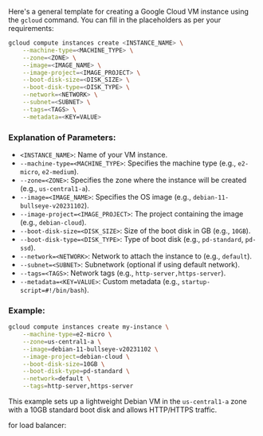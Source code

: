 Here's a general template for creating a Google Cloud VM instance using the `gcloud` command. You can fill in the placeholders as per your requirements:

```bash
gcloud compute instances create <INSTANCE_NAME> \
    --machine-type=<MACHINE_TYPE> \
    --zone=<ZONE> \
    --image=<IMAGE_NAME> \
    --image-project=<IMAGE_PROJECT> \
    --boot-disk-size=<DISK_SIZE> \
    --boot-disk-type=<DISK_TYPE> \
    --network=<NETWORK> \
    --subnet=<SUBNET> \
    --tags=<TAGS> \
    --metadata=<KEY=VALUE>
```

### Explanation of Parameters:
- `<INSTANCE_NAME>`: Name of your VM instance.
- `--machine-type=<MACHINE_TYPE>`: Specifies the machine type (e.g., `e2-micro`, `e2-medium`).
- `--zone=<ZONE>`: Specifies the zone where the instance will be created (e.g., `us-central1-a`).
- `--image=<IMAGE_NAME>`: Specifies the OS image (e.g., `debian-11-bullseye-v20231102`).
- `--image-project=<IMAGE_PROJECT>`: The project containing the image (e.g., `debian-cloud`).
- `--boot-disk-size=<DISK_SIZE>`: Size of the boot disk in GB (e.g., `10GB`).
- `--boot-disk-type=<DISK_TYPE>`: Type of boot disk (e.g., `pd-standard`, `pd-ssd`).
- `--network=<NETWORK>`: Network to attach the instance to (e.g., `default`).
- `--subnet=<SUBNET>`: Subnetwork (optional if using default network).
- `--tags=<TAGS>`: Network tags (e.g., `http-server,https-server`).
- `--metadata=<KEY=VALUE>`: Custom metadata (e.g., `startup-script=#!/bin/bash`).

### Example:
```bash
gcloud compute instances create my-instance \
    --machine-type=e2-micro \
    --zone=us-central1-a \
    --image=debian-11-bullseye-v20231102 \
    --image-project=debian-cloud \
    --boot-disk-size=10GB \
    --boot-disk-type=pd-standard \
    --network=default \
    --tags=http-server,https-server
```

This example sets up a lightweight Debian VM in the `us-central1-a` zone with a 10GB standard boot disk and allows HTTP/HTTPS traffic.


for load balancer: